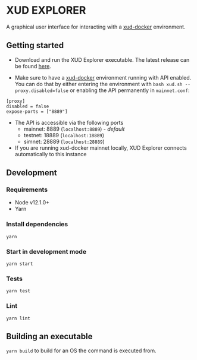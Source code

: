 # XUD EXPLORER

A graphical user interface for interacting with a [xud-docker](https://github.com/ExchangeUnion/xud-docker) environment.

## Getting started

- Download and run the XUD Explorer executable. The latest release can be found [here](https://github.com/ExchangeUnion/xud-ui/releases).

- Make sure to have a [xud-docker](https://github.com/ExchangeUnion/xud-docker) environment running with API enabled. You can do that by either entering the environment with `bash xud.sh --proxy.disabled=false` or enabling the API permanently in `mainnet.conf`:
```
[proxy]
disabled = false
expose-ports = ["8889"]
```
- The API is accessible via the following ports
  - mainnet: 8889 (`localhost:8889`) - _default_
  - testnet: 18889 (`localhost:18889`)
  - simnet: 28889 (`localhost:28889`)
- If you are running xud-docker mainnet locally, XUD Explorer connects automatically to this instance

## Development

### Requirements

- Node v12.1.0+
- Yarn

### Install dependencies

`yarn`

### Start in development mode

`yarn start`

### Tests

`yarn test`

### Lint

`yarn lint`

## Building an executable

`yarn build` to build for an OS the command is executed from.
